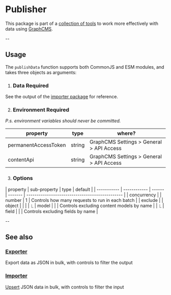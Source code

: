 # Publisher

This package is part of a [collection of tools](../../README.md) to work more effectively with data using [GraphCMS](https://graphcms.com/).

--

## Usage

The `publishData` function supports both CommonJS and ESM modules, and takes three objects as arguments:

1. ### Data **Required**

See the output of the [importer package]([../packages/importer/readme.md]) for reference.

2. ### Environment **Required**

_P.s. environment variables should never be committed._

| property             | type   | where?                                   |
| -------------------- | ------ | ---------------------------------------- |
| permanentAccessToken | string | GraphCMS Settings > General > API Access |
| contentApi           | string | GraphCMS Settings > General > API Access |

3. ### Options

| property    | sub-property | type   | default |
| ----------- | ------------ | ------ | ------- | ----------------------------------------------- |
| concurrency |              | number | 1       | Controls how many requests to run in each batch |
| exclude     |              | object |         |                                                 |
| ⎿           | model        |        |         | Controls excluding content models by name       |
| ⎿           | field        |        |         | Controls excluding fields by name               |

--

## See also

### [Exporter]([../packages/exporter/readme.md])

Export data as JSON in bulk, with controls to filter the output

### [Importer]([../packages/importer/readme.md])

[Upsert](<https://en.wiktionary.org/wiki/upsert#:~:text=upsert%20(plural%20upserts),updates%20them%20if%20they%20do.>) JSON data in bulk, with controls to filter the input
